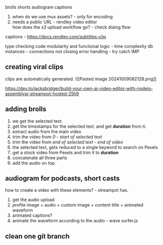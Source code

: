 
brolls
shorts
audiogram
captions

1. when do we use mux assets? - only for encoding
2. needs a public URL - rendley video editor
\
how does the s3 upload workflow go? - check dialog flow

captions - https://docs.rendley.com/subtitles-clip

type checking
code modularity and functional
logic - time complexity
db instances - connections not closing 
error handling - try catch IMP


## creating viral clips

clips are automatically generated.
![[Pasted image 20241009082128.png]]

https://dev.to/jacksbridger/build-your-own-ai-video-editor-with-nodejs-assemblyai-streampot-hosted-25h9

## adding brolls

1. we get the selected text. 
2. get the timestamps for the selected text. and get **duration** from it.
3. extract audio from the main video
4. trim the video from *0 - start of selected text*
5. trim the video from *end of selected text - end of video*
6. the selected text, gets reduced to a single keyword to search on Pexels
7. get a stock video from Pexels and trim it to **duration**
8. concatenate all three parts
9. add the audio on top.

## audiogram for podcasts, short casts

how to create a video with these elements? - streampot has.

1. get the audio upload
2. profile image + audio + custom image + content title + animated waveform
3. animated captions?
4. animate the waveform according to the audio - wave surfer.js


## clean one git branch
